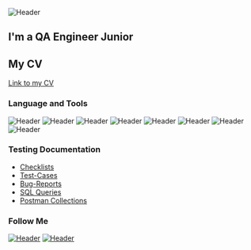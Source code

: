 ![Header](https://govcongiants.com/wp-content/uploads/2019/11/naics-code.jpg)
## I'm a QA Engineer Junior 
## My CV
[Link to my CV](https://drive.google.com/file/d/1Rad5fsJWiDmZ9vWm0FQ1m44UJpv1zLWI/view?usp=sharing)

### Language and Tools
![Header](https://img.shields.io/badge/Jira-090909?style=for-the-badge&logo=jira&logoColor=136be1)
![Header](https://img.shields.io/badge/Postman-090909?style=for-the-badge&logo=postman&logoColor=f76935)
![Header](https://img.shields.io/badge/Swagger-090909?style=for-the-badge&logo=swagger&logoColor=7ede2b)
![Header](https://img.shields.io/badge/Github-090909?style=for-the-badge&logo=github&logoColor=8cc4d7)
![Header](https://img.shields.io/badge/MySQL-090909?style=for-the-badge&logo=mysql&logoColor=00618a)
![Header](https://img.shields.io/badge/MongoDB-090909?style=for-the-badge&logo=mongodb&logoColor=4aa73c)
![Header](https://img.shields.io/badge/DevTools-090909?style=for-the-badge&logo=googlechrome&logoColor=2674f2)
![Header](https://img.shields.io/badge/JS-090909?style=for-the-badge&logo=javascript&logoColor=E)

### Testing Documentation

- [Checklists](https://github.com/artichokeee/checklist)
- [Test-Cases](https://github.com/MarynaStan/MarynaStan/tree/main/Test-Cases)
- [Bug-Reports](https://github.com/MarynaStan/MarynaStan/tree/main/Bug-Reports)
- [SQL Queries](https://github.com/MarynaStan/MarynaStan/tree/main/SQL%20Queries)
- [Postman Collections](https://github.com/artichokeee/postman)

### Follow Me
[![Header](https://img.shields.io/badge/Telegram-090909?style=for-the-badge&logo=telegram&logoColor=4aa73c)](https://t.me/MarynaStan)
[![Header](https://img.shields.io/badge/Linkedin-090909?style=for-the-badge&logo=linkedin&logoColor=2674f2)](https://www.linkedin.com/in/maryna-stanishevska-776044240/)



